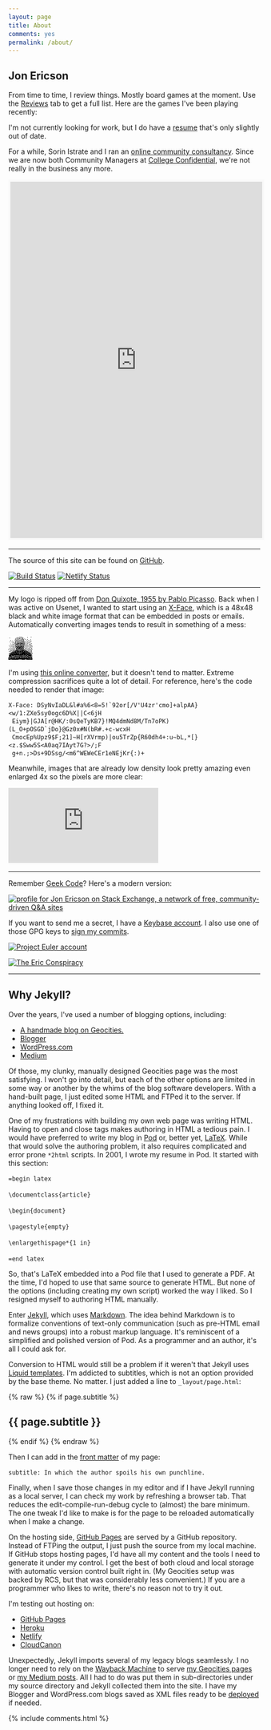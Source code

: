 ```yaml
---
layout: page
title: About
comments: yes
permalink: /about/
---
```


## Jon Ericson

From time to time, I review things. Mostly board games at the
moment. Use the [Reviews](/reviews) tab to get a full list. Here are
the games I've been playing recently:

 <script language="javascript"
 src="https://boardgamegeek.com/jswidget.php?username=Ichthydion&numitems=18&header=1&text=none&images=small-fixed&show=recentplays&imagesonly=1&imagepos=left&inline=1&domains%5B%5D=boardgame"></script>

I'm not currently looking for work, but I do have a [resume](/resume/)
that's only slightly out of date.

For a while, Sorin Istrate and I ran an [online community
consultancy](https://buildcivitas.com/). Since we are now both
Community Managers at [College
Confidential](https://talk.collegeconfidential.com/about), we're not
really in the business any more.

<iframe id='kofiframe' src='https://ko-fi.com/jericson/?hidefeed=true&widget=true&embed=true&preview=true' style='border:none;width:100%;padding:4px;background:#f9f9f9;' height='712' title='jericson'></iframe>

---

The source of this site can be found on
[GitHub](https://github.com/jericson/jericson.github.io).

[![Build
Status](https://travis-ci.org/jericson/jericson.github.io.svg?branch=master)](https://travis-ci.org/jericson/jericson.github.io)
[![Netlify
Status](https://api.netlify.com/api/v1/badges/cce2e3ae-1f33-434c-b923-4381f215d440/deploy-status)](https://app.netlify.com/sites/jlericson/deploys)

---

My logo is ripped off from [Don Quixote, 1955 by Pablo
Picasso](https://www.pablopicasso.org/don-quixote.jsp). Back when I
was active on Usenet, I wanted to start using an
[X-Face](https://en.wikipedia.org/wiki/X-Face), which is a 48x48 black
and white image format that can be embedded in posts or
emails. Automatically converting images tends to result in something
of a mess:

![X-Face version of my current profile picture](/images/jon_ericson.gif)

I'm using [this online
converter](https://www.dairiki.org/xface/xface.php), but it doesn't
tend to matter. Extreme compression sacrifices quite a lot of
detail. For reference, here's the code needed to render that image:

```
X-Face: DSyNvIaDL&l#a%6<8=5!`92or[/V'U4zr'cmo]+alpAA}<w/1:ZXe5sy0ogc6D%X||C<6jH
 Eiym}|GJA[r@HK/:0sQeTyKB7}!MQ4dmNd8M/Tn7oPK)(L_O+pOSGD`jDo}@Gz0x#N(bR#.+c-wcxH
 CmocEp%Upz9$F;21]~H[rXVrmp)|ou5TrZp{R60dh4+:u~bL,*[}<z.$Sww5S<A0aq7IAyt7G?>/;F
 g+n.;>Ds+9DSsg/<m6^WEWeCEr1eNEjKr{:)+
```

Meanwhile, images that are already low density look pretty amazing
even enlarged 4x so the pixels are more clear:

![X-Face image of the Don Quixote, 1955 by Pablo Picasso. It's highly
pixelated.](https://www.dairiki.org/xface/xface.php?xface=%22Ro%7Di%231h%2ArV%3Atg%2BF.%21%5Dr%2Fy%2CRDL%27%60%2Asc%5B_1LB%27%25%2Aakh%40LHbt%2C%3AgBJ%2F%3A2cS%40%3AhpBLtYO%29o3a%3Bw3Tli%60r%2C.jIZD-zR%29p7%3A%5EV%5E%7D%23Wz%40.%5Cav%3EO%7B%218S.h%3ElnL3eMT1%22%2C%7EEiISLm4rw%2F%2AqVW3xE%23vj4%7D%23Cq%2757%2C%3FHW3K-Hl.B%2B%26%7B%3D%3E%2Be%3BR%3AJ%7E%27tJ%2A%7EfS%2A2n-G_8_5eS%5Bw%3F%23%2AJF%7Etj%23%7E%3Dzglo%2A%5C%26YBS1%26Zr2gP%5D&preview=1&enlarge=4)



---

Remember [Geek Code](https://en.wikipedia.org/wiki/Geek_Code)? Here's a modern version:

<a href="https://stackexchange.com/users/1083/jon-ericson"><img
src="https://stackexchange.com/users/flair/1083.png" width="208"
height="58" alt="profile for Jon Ericson on Stack Exchange, a network
of free, community-driven Q&amp;A sites" title="profile for Jon
Ericson on Stack Exchange, a network of free, community-driven Q&amp;A
sites" /></a>

If you want to send me a secret, I have a
[Keybase account](https://keybase.io/jericson). I also use one of
those GPG keys to
[sign my commits](https://github.com/pstadler/keybase-gpg-github).
  
[![Project Euler account](https://projecteuler.net/profile/jericson.png)](https://projecteuler.net/progress=jericson)

[![The Eric Conspiracy](https://www.catb.org/~esr/ecsl/graphics/ecsllogo1.png)](https://www.catb.org/~esr/ecsl/)

---

## Why Jekyll? ##

Over the years, I've used a number of blogging options, including:

* [A handmade blog on Geocities.](https://web.archive.org/web/20091026234407/http://geocities.com/jlericson/)
* [Blogger](https://4of2.blogspot.com/)
* [WordPress.com](https://taking1and1.wordpress.com)
* [Medium](https://medium.com/@jlericson)

Of those, my clunky, manually designed Geocities page was the most
satisfying. I won't go into detail, but each of the other options are
limited in some way or another by the whims of the blog software
developers. With a hand-built page, I just edited some HTML and FTPed
it to the server. If anything looked off, I fixed it.

One of my frustrations with building my own web page was writing
HTML. Having to open and close tags makes authoring in HTML a tedious
pain. I would have preferred to write my blog in
[Pod](https://perldoc.perl.org/perlpod.html) or, better yet,
[LaTeX](https://www.latex-project.org/). While that would solve the
authoring problem, it also requires complicated and error prone
`*2html` scripts. In 2001, I wrote my resume in Pod. It started with
this section:

    =begin latex

    \documentclass{article}

    \begin{document}

    \pagestyle{empty}

    \enlargethispage*{1 in}

    =end latex

So, that's LaTeX embedded into a Pod file that I used to generate a
PDF. At the time, I'd hoped to use that same source to generate
HTML. But none of the options (including creating my own script)
worked the way I liked. So I resigned myself to authoring HTML
manually.

Enter [Jekyll](https://jekyllrb.com/), which uses
[Markdown](https://help.github.com/articles/github-flavored-markdown/). The
idea behind Markdown is to formalize conventions of text-only
communication (such as pre-HTML email and news groups) into a robust
markup language. It's reminiscent of a simplified and polished version
of Pod. As a programmer and an author, it's all I could ask for.

Conversion to HTML would still be a problem if it weren't that Jekyll
uses [Liquid templates](https://jekyllrb.com/docs/templates/). I'm
addicted to subtitles, which is not an option provided by the base
theme. No matter. I just added a line to `_layout/page.html`:

{% raw %}
    {% if page.subtitle %}
      <h2 class="post-subtitle">{{ page.subtitle }}</h2>
    {% endif %}
{% endraw %}
    
Then I can add in the
[front matter](https://jekyllrb.com/docs/frontmatter/) of my page:

    subtitle: In which the author spoils his own punchline.

Finally, when I save those changes in my editor and if I have Jekyll
running as a local server, I can check my work by refreshing a browser
tab. That reduces the edit-compile-run-debug cycle to (almost) the
bare minimum. The one tweak I'd like to make is for the page to be
reloaded automatically when I make a change.

On the hosting side, [GitHub Pages](https://pages.github.com/) are
served by a GitHub repository. Instead of FTPing the output, I just
push the source from my local machine. If GitHub stops hosting pages,
I'd have all my content and the tools I need to generate it under my
control. I get the best of both cloud and local storage with automatic
version control built right in. (My Geocities setup was backed by RCS,
but that was considerably less convenient.) If you are a programmer
who likes to write, there's no reason not to try it out.

I'm testing out hosting on:
* [GitHub Pages](https://jericson.github.io/)
* [Heroku](https://jlericson.herokuapp.com/)
* [Netlify](https://jlericson.netlify.app/)
* [CloudCanon](https://ample-nightingale.cloudvent.net/)

<!--<iframe height="600" src="https://stats.uptimerobot.com/6YKMJioVAx"></iframe>-->

Unexpectedly, Jekyll imports several of my legacy blogs seamlessly. I
no longer need to rely on the
[Wayback Machine](https://archive.org/web/) to serve
[my Geocities pages](/geocities) or
[my Medium posts](https://medium.com/@jlericson). All I had
to do was put them in sub-directories under my source directory and
Jekyll collected them into the site. I have my Blogger and
WordPress.com blogs saved as XML files ready to be
[deployed](https://import.jekyllrb.com/docs/home/) if needed.

{% include comments.html %}

<!--  LocalWords:  Geocities WordPress html LocalWords permalink RCS
 -->
<!--  LocalWords:  Wayback geocities endif
 -->
